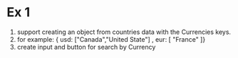 # Ex 1 
1. support creating an object from countries data with the Currencies keys.
2. for example: { usd: ["Canada","United State"] , eur: [ "France" ]}
3. create input and button for search by Currency